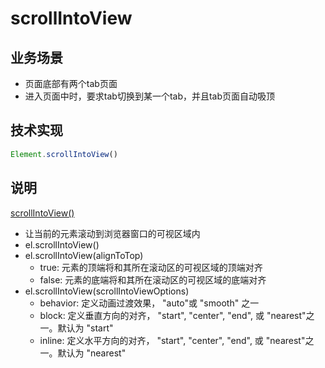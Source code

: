 
# scrollIntoView

## 业务场景

- 页面底部有两个tab页面
- 进入页面中时，要求tab切换到某一个tab，并且tab页面自动吸顶

## 技术实现

```js
Element.scrollIntoView()
```

## 说明

[scrollIntoView()](https://developer.mozilla.org/zh-CN/docs/Web/API/Element/scrollIntoView)

- 让当前的元素滚动到浏览器窗口的可视区域内
- el.scrollIntoView()
- el.scrollIntoView(alignToTop)
  - true: 元素的顶端将和其所在滚动区的可视区域的顶端对齐
  - false: 元素的底端将和其所在滚动区的可视区域的底端对齐
- el.scrollIntoView(scrollIntoViewOptions)
  - behavior: 定义动画过渡效果， "auto"或 "smooth" 之一
  - block: 定义垂直方向的对齐， "start", "center", "end", 或 "nearest"之一。默认为 "start"
  - inline: 定义水平方向的对齐， "start", "center", "end", 或 "nearest"之一。默认为 "nearest"